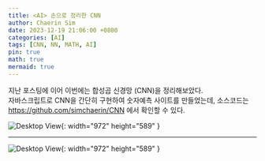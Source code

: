 ```yaml
---
title: <AI> 손으로 정리한 CNN
author: Chaerin Sim
date: 2023-12-19 21:06:00 +0800
categories: [AI]
tags: [CNN, NN, MATH, AI]
pin: true
math: true
mermaid: true
---
```


지난 포스팅에 이어 이번에는 합성곱 신경망 (CNN)을 정리해보았다.
<br>
자바스크립트로 CNN을 간단히 구현하여 숫자예측 사이트를 만들었는데, 소스코드는 https://github.com/simchaerin/CNN 에서 확인할 수 있다.



![Desktop View](https://github.com/simchaerin/BlogImg/assets/87344125/8fd78a0b-1f6b-4b6b-9798-cd60bdbfb33a){: width="972" height="589" }


---

![Desktop View](https://github.com/simchaerin/BlogImg/assets/87344125/1859f558-cf99-4125-89d7-34846065276e){: width="972" height="589" }
 
 